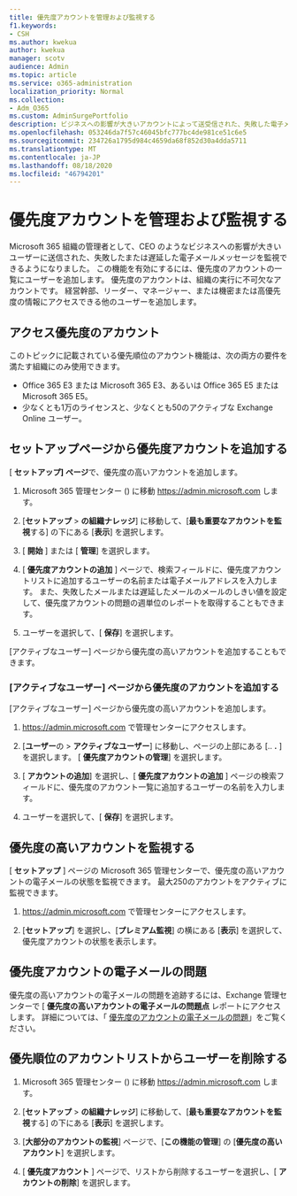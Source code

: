 ```yaml
---
title: 優先度アカウントを管理および監視する
f1.keywords:
- CSH
ms.author: kwekua
author: kwekua
manager: scotv
audience: Admin
ms.topic: article
ms.service: o365-administration
localization_priority: Normal
ms.collection:
- Adm_O365
ms.custom: AdminSurgePortfolio
description: ビジネスへの影響が大きいアカウントによって送受信された、失敗した電子メールメッセージと遅延した電子メールメッセージを監視します。
ms.openlocfilehash: 053246da7f57c46045bfc777bc4de981ce51c6e5
ms.sourcegitcommit: 234726a1795d984c4659da68f852d30a4dda5711
ms.translationtype: MT
ms.contentlocale: ja-JP
ms.lasthandoff: 08/18/2020
ms.locfileid: "46794201"
---
```

# <a name="manage-and-monitor-priority-accounts"></a>優先度アカウントを管理および監視する

Microsoft 365 組織の管理者として、CEO のようなビジネスへの影響が大きいユーザーに送信された、失敗したまたは遅延した電子メールメッセージを監視できるようになりました。 この機能を有効にするには、優先度のアカウントの一覧にユーザーを追加します。 優先度のアカウントは、組織の実行に不可欠なアカウントです。 経営幹部、リーダー、マネージャー、または機密または高優先度の情報にアクセスできる他のユーザーを追加します。

## <a name="access-priority-accounts"></a>アクセス優先度のアカウント

このトピックに記載されている優先順位のアカウント機能は、次の両方の要件を満たす組織にのみ使用できます。

- Office 365 E3 または Microsoft 365 E3、あるいは Office 365 E5 または Microsoft 365 E5。
- 少なくとも1万のライセンスと、少なくとも50のアクティブな Exchange Online ユーザー。

## <a name="add-priority-accounts-from-the-setup-page"></a>セットアップページから優先度アカウントを追加する

[ **セットアップ] ページ**で、優先度の高いアカウントを追加します。

1. Microsoft 365 管理センター () に移動 <a href="https://go.microsoft.com/fwlink/p/?linkid=2024339" target="_blank">https://admin.microsoft.com</a> します。

2. [**セットアップ**  >  **の組織ナレッジ**] に移動して、[**最も重要なアカウントを監視**する] の下にある [**表示**] を選択します。

3. [ **開始** ] または [ **管理**] を選択します。

4. [ **優先度アカウントの追加** ] ページで、検索フィールドに、優先度アカウントリストに追加するユーザーの名前または電子メールアドレスを入力します。 また、失敗したメールまたは遅延したメールのメールのしきい値を設定して、優先度アカウントの問題の週単位のレポートを取得することもできます。

5. ユーザーを選択して、[ **保存**] を選択します。

[アクティブなユーザー] ページから優先度の高いアカウントを追加することもできます。

### <a name="add-priority-accounts-from-active-users-page"></a>[アクティブなユーザー] ページから優先度のアカウントを追加する

[アクティブなユーザー] ページから優先度の高いアカウントを追加します。

1. <a href="https://go.microsoft.com/fwlink/p/?linkid=2024339" target="_blank">https://admin.microsoft.com</a> で管理センターにアクセスします。

2. [**ユーザー**の  >  **アクティブなユーザー**] に移動し、ページの上部にある [.. **.** ] を選択します。 [ **優先度アカウントの管理**] を選択します。

3. [ **アカウントの追加**] を選択し、[ **優先度アカウントの追加** ] ページの検索フィールドに、優先度のアカウント一覧に追加するユーザーの名前を入力します。

4. ユーザーを選択して、[ **保存**] を選択します。

## <a name="monitor-your-priority-accounts"></a>優先度の高いアカウントを監視する

[ **セットアップ** ] ページの Microsoft 365 管理センターで、優先度の高いアカウントの電子メールの状態を監視できます。 最大250のアカウントをアクティブに監視できます。

1. <a href="https://go.microsoft.com/fwlink/p/?linkid=2024339" target="_blank">https://admin.microsoft.com</a> で管理センターにアクセスします。

2. [**セットアップ**] を選択し、[**プレミアム監視**] の横にある [**表示**] を選択して、優先度アカウントの状態を表示します。

## <a name="email-issues-for-priority-accounts"></a>優先度アカウントの電子メールの問題

優先度の高いアカウントの電子メールの問題を追跡するには、Exchange 管理センターで [ **優先度の高いアカウントの電子メールの問題点** レポートにアクセスします。 詳細については、「 [優先度のアカウントの電子メールの問題](https://review.docs.microsoft.com/en-us/Exchange/mail-flow-best-practices/mail-flow-insights/mfi-email-issues-for-priority-accounts?branch=Priority-chrisda)」をご覧ください。

## <a name="remove-a-user-from-the-priority-accounts-list"></a>優先順位のアカウントリストからユーザーを削除する

1. Microsoft 365 管理センター () に移動 <a href="https://go.microsoft.com/fwlink/p/?linkid=2024339" target="_blank">https://admin.microsoft.com</a> します。

2. [**セットアップ**  >  **の組織ナレッジ**] に移動して、[**最も重要なアカウントを監視**する] の下にある [**表示**] を選択します。

3. [**大部分のアカウントの監視**] ページで、[**この機能の管理**] の [**優先度の高いアカウント**] を選択します。

4. [ **優先度アカウント** ] ページで、リストから削除するユーザーを選択し、[ **アカウントの削除**] を選択します。
